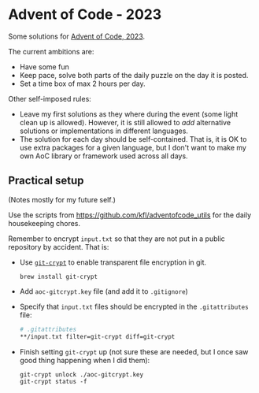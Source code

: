 Advent of Code - 2023
=====================

Some solutions for [Advent of Code, 2023](https://adventofcode.com/2023).

The current ambitions are:

 * Have some fun
 * Keep pace, solve both parts of the daily puzzle on the day it is
   posted.
 * Set a time box of max 2 hours per day.

Other self-imposed rules:

 * Leave my first solutions as they where during the event (some light
   clean up is allowed). However, it is still allowed to _add_ alternative
   solutions or implementations in different languages.
 * The solution for each day should be self-contained. That is, it is
   OK to use extra packages for a given language, but I don't want to
   make my own AoC library or framework used across all days.


Practical setup
---------------

(Notes mostly for my future self.)

Use the scripts from <https://github.com/kfl/adventofcode_utils> for
the daily housekeeping chores.

Remember to encrypt `input.txt` so that they are not put in a public
repository by accident. That is:

  * Use [`git-crypt`](https://www.agwa.name/projects/git-crypt/) to
    enable transparent file encryption in git.
 
        brew install git-crypt
        
  * Add `aoc-gitcrypt.key` file (and add it to `.gitignore`)
  
  * Specify that `input.txt` files should be encrypted in the `.gitattributes` file:
  
    ```.bash
    # .gitattributes
    **/input.txt filter=git-crypt diff=git-crypt
    ```
    
  * Finish setting `git-crypt` up (not sure these are needed, but I
    once saw good thing happening when I did them):
  
    ```
    git-crypt unlock ./aoc-gitcrypt.key
    git-crypt status -f
    ```
